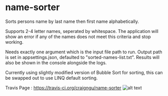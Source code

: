 # name-sorter

Sorts persons name by last name then first name alphabetically.

Supports 2-4 letter names, seperated by whitespace.
The application will show an error if any of the names does not meet this criteria and stop working.

Needs exactly one argument which is the input file path to run.
Output path is set in appsettings.json, defaulted to "sorted-names-list.txt".
Results will also be shown in the console alongside the logs.

Currently using slightly modified version of Bubble Sort for sorting, this can be swapped out to use LINQ default sorting.

Travis Page : https://travis-ci.org/craigngu/name-sorter
![alt text](https://travis-ci.org/craigngu/name-sorter.svg?branch=master)
